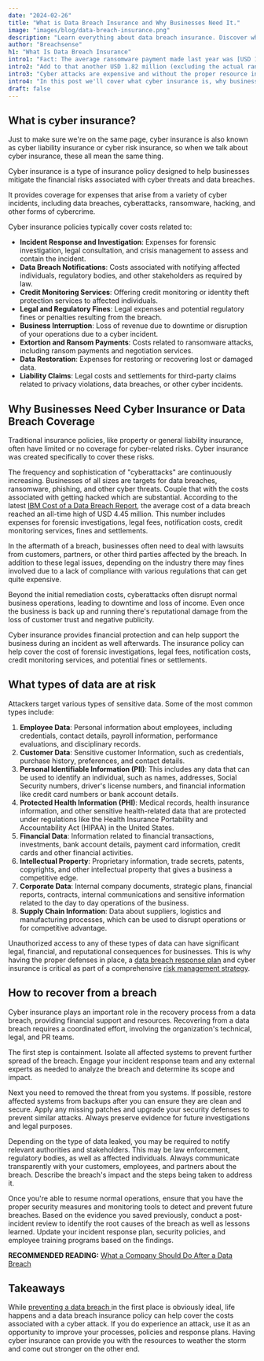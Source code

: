```yaml
---
date: "2024-02-26"
title: "What is Data Breach Insurance and Why Businesses Need It."
image: "images/blog/data-breach-insurance.png"
description: "Learn everything about data breach insurance. Discover what data breach insurance is, who needs it and how to use insurance to recover from a breach." 
author: "Breachsense"
h1: "What Is Data Breach Insurance"
intro1: "Fact: The average ransomware payment made last year was [USD 1.54 million](https://assets.sophos.com/X24WTUEQ/at/h48bjq7fqnqp3n5thwxtg4q/sophos-the-state-ransomware-2023-infographic-1200-1200px_2x.png), which is almost double the amount from the previous year."
intro2: "Add to that another USD 1.82 million (excluding the actual ransom payment) to recover from the attack."
intro3: "Cyber attacks are expensive and without the proper resource in place many businesses could not weather the storm."
intro4: "In this post we'll cover what cyber insurance is, why businesses need it, the types of data that attackers target and how to use insurance to recover from the breach."
draft: false
---
```

## What is cyber insurance?

Just to make sure we're on the same page, cyber insurance is also known as cyber liability insurance or cyber risk insurance, so when we talk about cyber insurance, these all mean the same thing.

Cyber insurance is a type of insurance policy designed to help businesses mitigate the financial risks associated with cyber threats and data breaches.

It provides coverage for expenses that arise from a variety of cyber incidents, including data breaches, cyberattacks, ransomware, hacking, and other forms of cybercrime.

Cyber insurance policies typically cover costs related to:

- **Incident Response and Investigation**: Expenses for forensic investigation, legal consultation, and crisis management to assess and contain the incident.
- **Data Breach Notifications**: Costs associated with notifying affected individuals, regulatory bodies, and other stakeholders as required by law.
- **Credit Monitoring Services**: Offering credit monitoring or identity theft protection services to affected individuals.
- **Legal and Regulatory Fines**: Legal expenses and potential regulatory fines or penalties resulting from the breach.
- **Business Interruption**: Loss of revenue due to downtime or disruption of your operations due to a cyber incident.
- **Extortion and Ransom Payments**: Costs related to ransomware attacks, including ransom payments and negotiation services.
- **Data Restoration**: Expenses for restoring or recovering lost or damaged data.
- **Liability Claims**: Legal costs and settlements for third-party claims related to privacy violations, data breaches, or other cyber incidents.

## Why Businesses Need Cyber Insurance or Data Breach Coverage

Traditional insurance policies, like property or general liability insurance, often have limited or no coverage for cyber-related risks. Cyber insurance was created specifically to cover these risks.

The frequency and sophistication of "cyberattacks" are continuously increasing. Businesses of all sizes are targets for data breaches, ransomware, phishing, and other cyber threats. Couple that with the costs associated with getting hacked which are substantial. According to the latest [IBM Cost of a Data Breach Report](https://www.ibm.com/reports/data-breach), the average cost of a data breach reached an all-time high of USD 4.45 million. This number includes expenses for forensic investigations, legal fees, notification costs, credit monitoring services, fines and settlements.

In the aftermath of a breach, businesses often need to deal with lawsuits from customers, partners, or other third parties affected by the breach. In addition to these legal issues, depending on the industry there may fines involved due to a lack of compliance with various regulations that can get quite expensive.

Beyond the initial remediation costs, cyberattacks often disrupt normal business operations, leading to downtime and loss of income. Even once the business is back up and running there's reputational damage from the loss of customer trust and negative publicity.

Cyber insurance provides financial protection and can help support the business during an incident as well afterwards. The insurance policy can help cover the cost of forensic investigations, legal fees, notification costs, credit monitoring services, and potential fines or settlements.

## What types of data are at risk

Attackers target various types of sensitive data. Some of the most common types include:

1. **Employee Data**: Personal information about employees, including credentials, contact details, payroll information, performance evaluations, and disciplinary records.
2. **Customer Data**: Sensitive customer Information, such as credentials, purchase history, preferences, and contact details.
3. **Personal Identifiable Information (PII)**: This includes any data that can be used to identify an individual, such as names, addresses, Social Security numbers, driver's license numbers, and financial information like credit card numbers or bank account details.
4. **Protected Health Information (PHI)**: Medical records, health insurance information, and other sensitive health-related data that are protected under regulations like the Health Insurance Portability and Accountability Act (HIPAA) in the United States.
5. **Financial Data**: Information related to financial transactions, investments, bank account details, payment card information, credit cards and other financial activities.
6. **Intellectual Property**: Proprietary information, trade secrets, patents, copyrights, and other intellectual property that gives a business a competitive edge.
7. **Corporate Data**: Internal company documents, strategic plans, financial reports, contracts, internal communications and sensitive information related to the day to day operations of the business.
8. **Supply Chain Information**: Data about suppliers, logistics and manufacturing processes, which can be used to disrupt operations or for competitive advantage.

Unauthorized access to any of these types of data can have significant legal, financial, and reputational consequences for businesses. This is why having the proper defenses in place, a [data breach response plan](https://www.breachsense.com/blog/data-breach-response/) and cyber insurance is critical as part of a comprehensive [risk management strategy](https://www.breachsense.com/blog/data-risk-management/).

## How to recover from a breach

Cyber insurance plays an important role in the recovery process from a data breach, providing financial support and resources. Recovering from a data breach requires a coordinated effort, involving the organization's technical, legal, and PR teams.

The first step is containment. Isolate all affected systems to prevent further spread of the breach. Engage your incident response team and any external experts as needed to analyze the breach and determine its scope and impact.

Next you need to removed the threat from you systems. If possible, restore affected systems from backups after you can ensure they are clean and secure. Apply any missing patches and upgrade your security defenses to prevent similar attacks. Always preserve evidence for future investigations and legal purposes.

Depending on the type of data leaked, you may be required to notify relevant authorities and stakeholders. This may be law enforcement, regulatory bodies, as well as affected individuals. Always communicate transparently with your customers, employees, and partners about the breach. Describe the breach's impact and the steps being taken to address it.

Once you're able to resume normal operations, ensure that you have the proper security measures and monitoring tools to detect and prevent future breaches. Based on the evidence you saved previously, conduct a post-incident review to identify the root causes of the breach as well as lessons learned. Update your incident response plan, security policies, and employee training programs based on the findings.

**RECOMMENDED READING:** [What a Company Should Do After a Data Breach](https://www.breachsense.com/blog/after-a-breach/)

## Takeaways

While [ preventing a data breach ](https://www.breachsense.com/blog/data-breach-prevention/)in the first place is obviously ideal, life happens and a data breach insurance policy can help cover the costs associated with a cyber attack. If you do experience an attack, use it as an opportunity to improve your processes, policies and response plans. Having cyber insurance can provide you with the resources to weather the storm and come out stronger on the other end.
